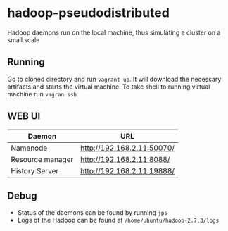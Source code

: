 # hadoop-pseudodistributed
Hadoop daemons run on the local machine, thus simulating a cluster on a small scale
## Running
Go to cloned directory and run `vagrant up`. It will download the necessary artifacts and starts the virtual machine. To take shell to running virtual machine run `vagran ssh`

## WEB UI
Daemon | URL
--- | ---
Namenode | http://192.168.2.11:50070/
Resource manager |  http://192.168.2.11:8088/
History Server |  http://192.168.2.11:19888/
## Debug
* Status of the daemons can be found by running `jps`
* Logs of the Hadoop can be found at `/home/ubuntu/hadoop-2.7.3/logs`
